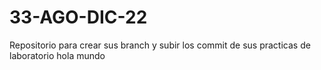 # 33-AGO-DIC-22
Repositorio para crear sus branch y subir los commit de sus practicas de laboratorio
hola mundo